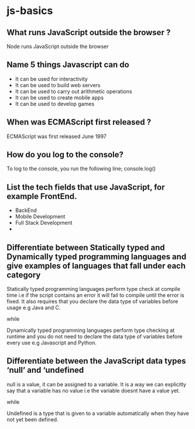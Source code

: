 # js-basics

## What runs JavaScript outside the browser ?

Node runs JavaScript outside the browser

## Name 5 things Javascript can do

- It can be used for interactivity
- It can be used to build web servers
- It can be used to carry out arithmetic operations
- It can be used to create mobile apps
- It can be used to develop games

## When was ECMAScript first released ?

ECMAScript was first released June 1997

## How do you log to the console?

To log to the console, you run the following line;
console.log()

## List the tech fields that use JavaScript, for example FrontEnd.

- BackEnd
- Mobile Development
- Full Stack Development
-

## Differentiate between Statically typed and Dynamically typed programming languages and give examples of languages that fall under each category

Statically typed programming languages perform type check at compile time i.e if the script contains an error it will fail to compile until the error is fixed. It also requires that you declare the data type of variables before usage e.g Java and C.

while

Dynamically typed programming languages perform type checking at runtime and you do not need to declare the data type of variables before every use e.g Javascript and Python.

## Differentiate between the JavaScript data types ‘null’ and ‘undefined&nbsp;

null is a value, it can be assigned to a variable. It is a way we can explicitly say that a variable has no value i.e the variable doesnt have a value yet.

while

Undefined is a type that is given to a variable automatically when they have not yet been defined.
